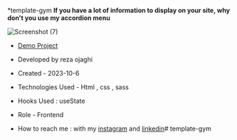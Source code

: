 *template-gym
**If you have a lot of information to display on your site, why don't you use my accordion menu**

![Screenshot (7)](https://github.com/REZA-OJAGHI-DRO/template-gym/assets/145910720/ba6c6e4e-289e-4f38-ac66-2440cd9f7ea6)

- [Demo Project](https://reza-ojaghi-dro.github.io/Template-Speaker/)
 
- Developed by reza ojaghi

- Created - 2023-10-6

- Technologies Used - Html , css , sass

- Hooks Used : useState 

- Role - Frontend

- How to reach me : with my [instagram](https://www.instagram.com/reza-ojaghi-dro) and [linkedin](https://www.linkedin.com/in/reza-ojaghi-428748280/)# template-gym
